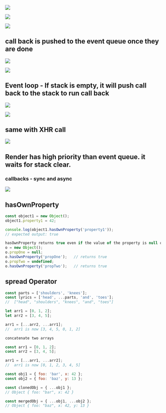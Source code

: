 

![](https://user-images.githubusercontent.com/26511983/76691845-571fad80-661d-11ea-88da-1b31f6b009ad.png)

![](https://user-images.githubusercontent.com/26511983/76691851-728ab880-661d-11ea-8efc-4ed19f339448.png)

![](https://user-images.githubusercontent.com/26511983/76691865-8c2c0000-661d-11ea-85d5-ef3afc03733f.png)

## call back is pushed to the event queue once they are done

![](https://user-images.githubusercontent.com/26511983/76691882-b1b90980-661d-11ea-8a26-4c22185a2ba7.png)

![](https://user-images.githubusercontent.com/26511983/76691919-f6dd3b80-661d-11ea-835a-de25a5762199.png)

## Event loop - If stack is empty, it will push call back to the stack to run call back

![](https://user-images.githubusercontent.com/26511983/76691935-23915300-661e-11ea-96a8-d01dc1193220.png)

![](https://user-images.githubusercontent.com/26511983/76691951-3f94f480-661e-11ea-96b0-a473391b5837.png)

## same with XHR call

![](https://user-images.githubusercontent.com/26511983/76692021-be8a2d00-661e-11ea-915e-828f7f00fade.png)

## Render has high priority than event queue. it waits for stack clear.
### callbacks - sync and async

![](https://user-images.githubusercontent.com/26511983/76692110-c6969c80-661f-11ea-8b5e-3ccaf9a66a03.png)

## hasOwnProperty 
```javascript
const object1 = new Object();
object1.property1 = 42;

console.log(object1.hasOwnProperty('property1'));
// expected output: true

hasOwnProperty returns true even if the value of the property is null or undefined
o = new Object();
o.propOne = null;
o.hasOwnProperty('propOne');   // returns true
o.propTwo = undefined;  
o.hasOwnProperty('propTwo');   // returns true
```

## spread Operator

```javascript
const parts = ['shoulders', 'knees']; 
const lyrics = ['head', ...parts, 'and', 'toes']; 
//  ["head", "shoulders", "knees", "and", "toes"]

let arr1 = [0, 1, 2];
let arr2 = [3, 4, 5];

arr1 = [...arr2, ...arr1]; 
//  arr1 is now [3, 4, 5, 0, 1, 2]

concatenate two arrays

const arr1 = [0, 1, 2];
const arr2 = [3, 4, 5];

arr1 = [...arr1, ...arr2]; 
//  arr1 is now [0, 1, 2, 3, 4, 5]

const obj1 = { foo: 'bar', x: 42 };
const obj2 = { foo: 'baz', y: 13 };

const clonedObj = { ...obj1 };
// Object { foo: "bar", x: 42 }

const mergedObj = { ...obj1, ...obj2 };
// Object { foo: "baz", x: 42, y: 13 }
```

